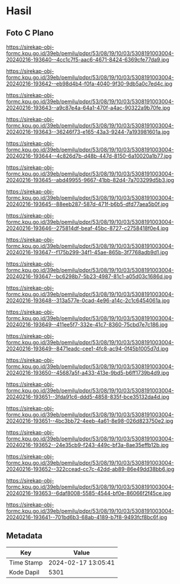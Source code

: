 # Hasil

## Foto C Plano

https://sirekap-obj-formc.kpu.go.id/39eb/pemilu/pdpr/53/08/19/10/03/5308191003004-20240216-193640--4cc1c7f5-aac6-4671-8424-6369cfe77da9.jpg

https://sirekap-obj-formc.kpu.go.id/39eb/pemilu/pdpr/53/08/19/10/03/5308191003004-20240216-193642--eb98d4b4-f0fa-4040-9f30-9db5a0c7ed4c.jpg

https://sirekap-obj-formc.kpu.go.id/39eb/pemilu/pdpr/53/08/19/10/03/5308191003004-20240216-193643--a9c87e4a-64a1-470f-a4ac-90322a9b70fe.jpg

https://sirekap-obj-formc.kpu.go.id/39eb/pemilu/pdpr/53/08/19/10/03/5308191003004-20240216-193643--36246f73-e165-43a3-9244-7a193981601a.jpg

https://sirekap-obj-formc.kpu.go.id/39eb/pemilu/pdpr/53/08/19/10/03/5308191003004-20240216-193644--4c826d7b-d48b-447d-8150-6a10020a1b77.jpg

https://sirekap-obj-formc.kpu.go.id/39eb/pemilu/pdpr/53/08/19/10/03/5308191003004-20240216-193645--abd49955-9667-41bb-82d4-7a703299d5b3.jpg

https://sirekap-obj-formc.kpu.go.id/39eb/pemilu/pdpr/53/08/19/10/03/5308191003004-20240216-193645--88eeb287-587d-471f-b6b5-dfd77aea5b0f.jpg

https://sirekap-obj-formc.kpu.go.id/39eb/pemilu/pdpr/53/08/19/10/03/5308191003004-20240216-193646--275814df-beaf-45bc-8727-c2758418f0e4.jpg

https://sirekap-obj-formc.kpu.go.id/39eb/pemilu/pdpr/53/08/19/10/03/5308191003004-20240216-193647--f175b299-34f1-45ae-865b-3f7768adb9d1.jpg

https://sirekap-obj-formc.kpu.go.id/39eb/pemilu/pdpr/53/08/19/10/03/5308191003004-20240216-193647--bc6298b7-5b23-4987-81c1-a05d03c1686d.jpg

https://sirekap-obj-formc.kpu.go.id/39eb/pemilu/pdpr/53/08/19/10/03/5308191003004-20240216-193648--313a577e-0cad-4e96-a14c-2c1c6454061a.jpg

https://sirekap-obj-formc.kpu.go.id/39eb/pemilu/pdpr/53/08/19/10/03/5308191003004-20240216-193649--411ee5f7-332e-41c7-8360-75cbd7e7c186.jpg

https://sirekap-obj-formc.kpu.go.id/39eb/pemilu/pdpr/53/08/19/10/03/5308191003004-20240216-193649--8471eadc-cee1-4fc8-ac94-0f45b1005d7d.jpg

https://sirekap-obj-formc.kpu.go.id/39eb/pemilu/pdpr/53/08/19/10/03/5308191003004-20240216-193650--45687a5f-a433-413e-9bd5-b6ff1739b4d9.jpg

https://sirekap-obj-formc.kpu.go.id/39eb/pemilu/pdpr/53/08/19/10/03/5308191003004-20240216-193651--3fda91c6-ddd5-4858-835f-bce35132da4d.jpg

https://sirekap-obj-formc.kpu.go.id/39eb/pemilu/pdpr/53/08/19/10/03/5308191003004-20240216-193651--4bc3bb72-4eeb-4a61-8e98-026d823750e2.jpg

https://sirekap-obj-formc.kpu.go.id/39eb/pemilu/pdpr/53/08/19/10/03/5308191003004-20240216-193652--24e35cb9-f243-449c-bf3a-8ae35effb12b.jpg

https://sirekap-obj-formc.kpu.go.id/39eb/pemilu/pdpr/53/08/19/10/03/5308191003004-20240216-193652--322ccead-cc7c-42dd-ab89-86e49dd38bb6.jpg

https://sirekap-obj-formc.kpu.go.id/39eb/pemilu/pdpr/53/08/19/10/03/5308191003004-20240216-193653--6daf8008-5585-4544-bf0e-86066f2f45ce.jpg

https://sirekap-obj-formc.kpu.go.id/39eb/pemilu/pdpr/53/08/19/10/03/5308191003004-20240216-193641--701bd6b3-68ab-4189-b7f8-9493fcf8bc6f.jpg


## Metadata

| Key        | Value               |
| ---------- | ------------------- |
| Time Stamp | 2024-02-17 13:05:41 |
| Kode Dapil | 5301                |



